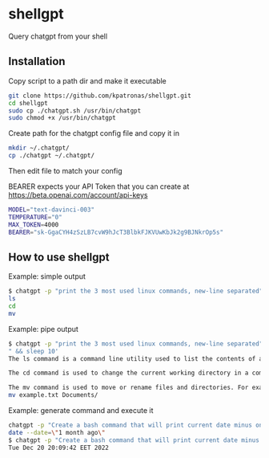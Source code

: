 # shellgpt
Query chatgpt from your shell

## Installation

Copy script to a path dir and make it executable

```bash
git clone https://github.com/kpatronas/shellgpt.git
cd shellgpt
sudo cp ./chatgpt.sh /usr/bin/chatgpt
sudo chmod +x /usr/bin/chatgpt
```

Create path for the chatgpt config file and copy it in

```bash
mkdir ~/.chatgpt/
cp ./chatgpt ~/.chatgpt/
```

Then edit file to match your config

BEARER expects your API Token that you can create at https://beta.openai.com/account/api-keys

```bash
MODEL="text-davinci-003"
TEMPERATURE="0"
MAX_TOKEN=4000
BEARER="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"
```

## How to use shellgpt

Example: simple output

```bash
$ chatgpt -p "print the 3 most used linux commands, new-line separated"
ls
cd
mv
```

Example: pipe output

```bash
$ chatgpt -p "print the 3 most used linux commands, new-line separated" | xargs -I {} bash -c 'echo "" && chatgpt -p "Create an example about the {} command
" && sleep 10'
The ls command is a command line utility used to list the contents of a directory. To use the ls command, open a terminal window and type \"ls\" followed by the directory you want to list. For example, to list the contents of the current directory, type \"ls\" and press enter. The output will be a list of all the files and folders in the directory.

The cd command is used to change the current working directory in a command line interface. For example, if you are in the directory /home/user/Documents and you want to change to the directory /home/user/Pictures, you can use the command cd /home/user/Pictures. This will change the current working directory to /home/user/Pictures.

The mv command is used to move or rename files and directories. For example, if you wanted to move a file named \"example.txt\" from the current directory to a directory named \"Documents\", you would use the following command:
mv example.txt Documents/
```

Example: generate command and execute it

```bash
chatgpt -p "Create a bash command that will print current date minus one month"
date --date=\"1 month ago\"
$ chatgpt -p "Create a bash command that will print current date minus one month" | xargs -I {} bash -c '{}'
Tue Dec 20 20:09:42 EET 2022
```

